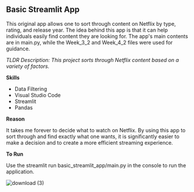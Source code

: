 ## Basic Streamlit App

This original app allows one to sort through content on Netflix by type, rating, and release year. The idea behind this app is that it can help individuals easily find content they are looking for. The app's main contents are in main.py, while the Week_3_2 and Week_4_2 files were used for guidance.

_TLDR Description:_ _This project sorts through Netflix content based on a variety of factors._

**Skills**
- Data Filtering
- Visual Studio Code
- Streamlit
- Pandas

**Reason**

It takes me forever to decide what to watch on Netflix. By using this app to sort through and find exactly what one wants, it is significantly easier to make a decision and to create a more efficient streaming experience.

**To Run**

Use the streamlit run basic_streamlit_app/main.py in the console to run the application.

![download (3)](https://github.com/user-attachments/assets/3cd7abb1-63e5-47d3-8ada-bfad07444484)
